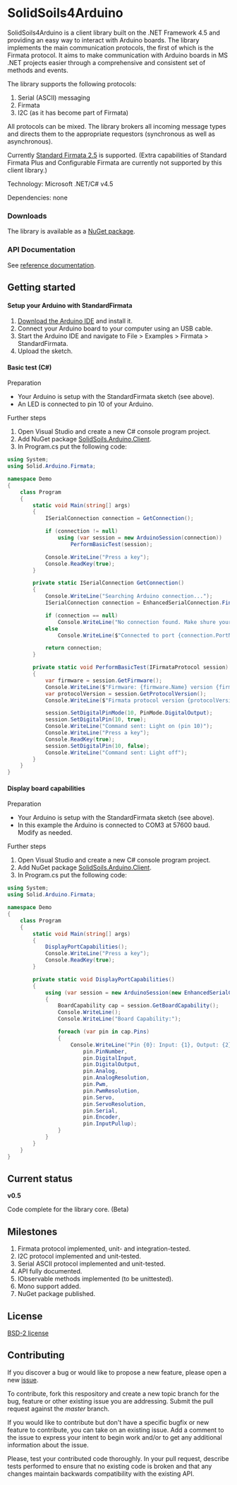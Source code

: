 # SolidSoils4Arduino

SolidSoils4Arduino is a client library built on the .NET Framework 4.5 and providing an easy way to interact with Arduino boards.
The library implements the main communication protocols, the first of which is the Firmata protocol.
It aims to make communication with Arduino boards in MS .NET projects easier
through a comprehensive and consistent set of methods and events.

The library supports the following protocols:

1. Serial (ASCII) messaging
2. Firmata
3. I2C (as it has become part of Firmata)

All protocols can be mixed. The library brokers all incoming message types
and directs them to the appropriate requestors (synchronous as well as asynchronous).

Currently [Standard Firmata 2.5](https://github.com/firmata/protocol/blob/master/protocol.md) is supported.
(Extra capabilities of Standard Firmata Plus and Configurable Firmata are currently not supported by this client library.)

Technology: Microsoft .NET/C# v4.5

Dependencies: none

### Downloads

The library is available as a [NuGet package](https://www.nuget.org/packages/SolidSoils.Arduino.Client/#).

### API Documentation

See [reference documentation](https://solidsoils.github.io/Arduino/index.html).

## Getting started

#### Setup your Arduino with StandardFirmata
1. [Download the Arduino IDE](https://www.arduino.cc/en/main/software) and install it.
2. Connect your Arduino board to your computer using an USB cable.
3. Start the Arduino IDE and navigate to File > Examples > Firmata > StandardFirmata.
4. Upload the sketch.

#### Basic test (C#)
Preparation
- Your Arduino is setup with the StandardFirmata sketch (see above).
- An LED is connected to pin 10 of your Arduino.

Further steps
1. Open Visual Studio and create a new C# console program project.
2. Add NuGet package [SolidSoils.Arduino.Client](https://www.nuget.org/packages/SolidSoils.Arduino.Client/).
3. In Program.cs put the following code:

```csharp
using System;
using Solid.Arduino.Firmata;

namespace Demo
{
    class Program
    {
        static void Main(string[] args)
        {
            ISerialConnection connection = GetConnection();

            if (connection != null)
                using (var session = new ArduinoSession(connection))
                    PerformBasicTest(session);

            Console.WriteLine("Press a key");
            Console.ReadKey(true);
        }

        private static ISerialConnection GetConnection()
        {
            Console.WriteLine("Searching Arduino connection...");
            ISerialConnection connection = EnhancedSerialConnection.Find();

            if (connection == null)
                Console.WriteLine("No connection found. Make shure your Arduino board is attached to a USB port.");
            else
                Console.WriteLine($"Connected to port {connection.PortName} at {connection.BaudRate} baud.");

            return connection;
        }

        private static void PerformBasicTest(IFirmataProtocol session)
        {
            var firmware = session.GetFirmware();
            Console.WriteLine($"Firmware: {firmware.Name} version {firmware.MajorVersion}.{firmware.MinorVersion}");
            var protocolVersion = session.GetProtocolVersion();
            Console.WriteLine($"Firmata protocol version {protocolVersion.Major}.{protocolVersion.Minor}");

            session.SetDigitalPinMode(10, PinMode.DigitalOutput);
            session.SetDigitalPin(10, true);
            Console.WriteLine("Command sent: Light on (pin 10)");
            Console.WriteLine("Press a key");
            Console.ReadKey(true);
            session.SetDigitalPin(10, false);
            Console.WriteLine("Command sent: Light off");
        }
    }
}
```

#### Display board capabilities
Preparation
- Your Arduino is setup with the StandardFirmata sketch (see above).
- In this example the Arduino is connected to COM3 at 57600 baud. Modify as needed.

Further steps
1. Open Visual Studio and create a new C# console program project.
2. Add NuGet package [SolidSoils.Arduino.Client](https://www.nuget.org/packages/SolidSoils.Arduino.Client/).
3. In Program.cs put the following code:

```csharp
using System;
using Solid.Arduino.Firmata;

namespace Demo
{
    class Program
    {
        static void Main(string[] args)
        {
            DisplayPortCapabilities();
            Console.WriteLine("Press a key");
            Console.ReadKey(true);
        }

        private static void DisplayPortCapabilities()
        {
            using (var session = new ArduinoSession(new EnhancedSerialConnection("COM3", SerialBaudRate.Bps_57600)))
            {
                BoardCapability cap = session.GetBoardCapability();
                Console.WriteLine();
                Console.WriteLine("Board Capability:");

                foreach (var pin in cap.Pins)
                {
                    Console.WriteLine("Pin {0}: Input: {1}, Output: {2}, Analog: {3}, Analog-Res: {4}, PWM: {5}, PWM-Res: {6}, Servo: {7}, Servo-Res: {8}, Serial: {9}, Encoder: {10}, Input-pullup: {11}",
                        pin.PinNumber,
                        pin.DigitalInput,
                        pin.DigitalOutput,
                        pin.Analog,
                        pin.AnalogResolution,
                        pin.Pwm,
                        pin.PwmResolution,
                        pin.Servo,
                        pin.ServoResolution,
                        pin.Serial,
                        pin.Encoder,
                        pin.InputPullup);
                }
            }
        }
    }
}
```

## Current status

**v0.5**

Code complete for the library core. (Beta)

## Milestones

1. Firmata protocol implemented, unit- and integration-tested.
2. I2C protocol implemented and unit-tested.
3. Serial ASCII protocol implemented and unit-tested.
4. API fully documented.
5. IObservable methods implemented (to be unittested).
6. Mono support added.
7. NuGet package published.

## License
[BSD-2 license](https://github.com/SolidSoils/Arduino/blob/master/LICENSE.md)

## Contributing
If you discover a bug or would like to propose a new feature,
please open a new [issue](https://github.com/solidsoils/arduino/issues?sort=created&state=open).

To contribute, fork this respository and create a new topic branch for the bug,
feature or other existing issue you are addressing. Submit the pull request against the *master* branch.

If you would like to contribute but don't have a specific bugfix or new feature to contribute,
you can take on an existing issue. Add a comment to
the issue to express your intent to begin work and/or to get any additional information about the issue.

Please, test your contributed code thoroughly. In your pull request, describe tests performed to ensure 
that no existing code is broken and that any changes maintain backwards compatibility with the existing API.
